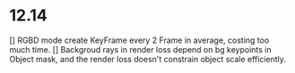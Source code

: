 
# 12.14
[] RGBD mode create KeyFrame every 2 Frame in average, costing too much time.
[] Backgroud rays in render loss depend on bg keypoints in Object mask, and the render loss doesn't constrain object scale efficiently.